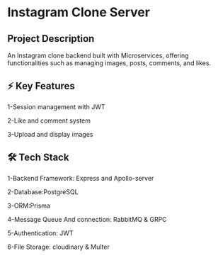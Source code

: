 # Instagram Clone Server

## Project Description

An Instagram clone backend built with Microservices, offering functionalities such as managing images, posts, comments, and likes.

## ⚡ Key Features

1-Session management with JWT

2-Like and comment system

3-Upload and display images

## 🛠️ Tech Stack

1-Backend Framework: Express and Apollo-server

2-Database:PostgreSQL

3-ORM:Prisma

4-Message Queue And connection: RabbitMQ & GRPC

5-Authentication: JWT 

6-File Storage: cloudinary & Multer

